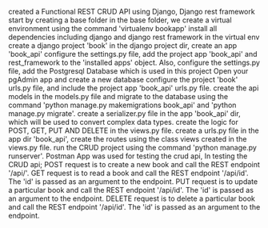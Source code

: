 created a Functional REST CRUD API using Django, Django rest framework
start by creating a base folder
in the base folder, we create a virtual environment using the command 'virtualenv bookapp'
install all dependencies including django and django rest framework in the virtual env
create a django project 'book'
in the django project dir, create an app 'book_api'
configure the settings.py file, add the project app 'book_api' and rest_framework to the 'installed apps' object.
Also, configure the settings.py file, add the Postgresql Database which is used in this project
Open your pgAdmin app and create a new database
configure the project 'book' urls.py file, and include the project app 'book_api' urls.py file.
create the api models in the models.py file and migrate to the database using the command 'python manage.py makemigrations book_api' and 'python manage.py migrate'.
create a serializer.py file in the app 'book_api' dir, which will be used to convert complex data types.
create the logic for POST, GET, PUT AND DELETE in the views.py file.
create a urls.py file in the app dir 'book_api', create the routes using the class views created in the views.py file.
run the CRUD project using the command 'python manage.py runserver'.
Postman App was used for testing the crud api, In testing the CRUD api;
POST request is to create a new book and call the REST endpoint '/api/'.
GET request is to read a book and call the REST endpoint '/api/id'. The 'id' is passed as an argument to the endpoint.
PUT request is to update a particular book and call the REST endpoint '/api/id'. The 'id' is passed as an argument to the endpoint.
DELETE request is to delete a particular book and call the REST endpoint '/api/id'. The 'id' is passed as an argument to the endpoint. 

